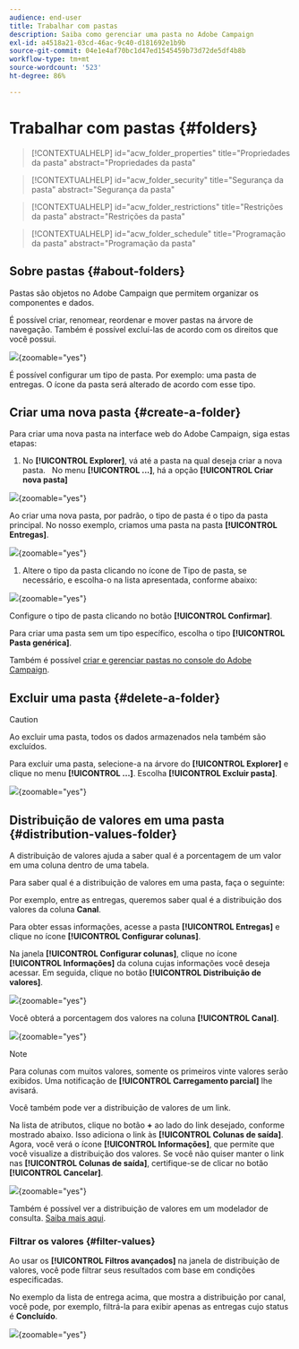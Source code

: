 ```yaml
---
audience: end-user
title: Trabalhar com pastas
description: Saiba como gerenciar uma pasta no Adobe Campaign
exl-id: a4518a21-03cd-46ac-9c40-d181692e1b9b
source-git-commit: 04e1e4af70bc1d47ed1545459b73d72de5df4b8b
workflow-type: tm+mt
source-wordcount: '523'
ht-degree: 86%

---
```


# Trabalhar com pastas {#folders}

>[!CONTEXTUALHELP]
>id="acw_folder_properties"
>title="Propriedades da pasta"
>abstract="Propriedades da pasta"

>[!CONTEXTUALHELP]
>id="acw_folder_security"
>title="Segurança da pasta"
>abstract="Segurança da pasta"

>[!CONTEXTUALHELP]
>id="acw_folder_restrictions"
>title="Restrições da pasta"
>abstract="Restrições da pasta"

>[!CONTEXTUALHELP]
>id="acw_folder_schedule"
>title="Programação da pasta"
>abstract="Programação da pasta"

## Sobre pastas {#about-folders}

Pastas são objetos no Adobe Campaign que permitem organizar os componentes e dados.

É possível criar, renomear, reordenar e mover pastas na árvore de navegação. Também é possível excluí-las de acordo com os direitos que você possui.

![](assets/folders.png){zoomable="yes"}

É possível configurar um tipo de pasta. Por exemplo: uma pasta de entregas.
O ícone da pasta será alterado de acordo com esse tipo.

## Criar uma nova pasta {#create-a-folder}

Para criar uma nova pasta na interface web do Adobe Campaign, siga estas etapas:

1. No **[!UICONTROL Explorer]**, vá até a pasta na qual deseja criar a nova pasta.
 
No menu **[!UICONTROL ...]**, há a opção **[!UICONTROL Criar nova pasta]**

![](assets/folder_create.png){zoomable="yes"}

Ao criar uma nova pasta, por padrão, o tipo de pasta é o tipo da pasta principal. No nosso exemplo, criamos uma pasta na pasta **[!UICONTROL Entregas]**.

![](assets/folder_new.png){zoomable="yes"}

1. Altere o tipo da pasta clicando no ícone de Tipo de pasta, se necessário, e escolha-o na lista apresentada, conforme abaixo:

![](assets/folder_type.png){zoomable="yes"}

Configure o tipo de pasta clicando no botão **[!UICONTROL Confirmar]**.

Para criar uma pasta sem um tipo específico, escolha o tipo **[!UICONTROL Pasta genérica]**.

Também é possível [criar e gerenciar pastas no console do Adobe Campaign](https://experienceleague.adobe.com/pt/docs/campaign/campaign-v8/config/configuration/folders-and-views).

## Excluir uma pasta {#delete-a-folder}

>[!CAUTION]
>
>Ao excluir uma pasta, todos os dados armazenados nela também são excluídos.

Para excluir uma pasta, selecione-a na árvore do **[!UICONTROL Explorer]** e clique no menu **[!UICONTROL ...]**.
Escolha **[!UICONTROL Excluir pasta]**.

![](assets/folder_delete.png){zoomable="yes"}

## Distribuição de valores em uma pasta {#distribution-values-folder}

A distribuição de valores ajuda a saber qual é a porcentagem de um valor em uma coluna dentro de uma tabela.

Para saber qual é a distribuição de valores em uma pasta, faça o seguinte:

Por exemplo, entre as entregas, queremos saber qual é a distribuição dos valores da coluna **Canal**.

Para obter essas informações, acesse a pasta **[!UICONTROL Entregas]** e clique no ícone **[!UICONTROL Configurar colunas]**.

Na janela **[!UICONTROL Configurar colunas]**, clique no ícone **[!UICONTROL Informações]** da coluna cujas informações você deseja acessar. Em seguida, clique no botão **[!UICONTROL Distribuição de valores]**.

![](assets/values_deliveries.png){zoomable="yes"}

Você obterá a porcentagem dos valores na coluna **[!UICONTROL Canal]**.

![](assets/values_percentage.png){zoomable="yes"}

>[!NOTE]
>
> Para colunas com muitos valores, somente os primeiros vinte valores serão exibidos. Uma notificação de **[!UICONTROL Carregamento parcial]** lhe avisará.

Você também pode ver a distribuição de valores de um link.

Na lista de atributos, clique no botão **+** ao lado do link desejado, conforme mostrado abaixo. Isso adiciona o link às **[!UICONTROL Colunas de saída]**. Agora, você verá o ícone **[!UICONTROL Informações]**, que permite que você visualize a distribuição dos valores. Se você não quiser manter o link nas **[!UICONTROL Colunas de saída]**, certifique-se de clicar no botão **[!UICONTROL Cancelar]**.

![](assets/values_link.png){zoomable="yes"}

Também é possível ver a distribuição de valores em um modelador de consulta. [Saiba mais aqui](../query/build-query.md#distribution-of-values-in-a-query).

### Filtrar os valores {#filter-values}

Ao usar os **[!UICONTROL Filtros avançados]** na janela de distribuição de valores, você pode filtrar seus resultados com base em condições especificadas.

No exemplo da lista de entrega acima, que mostra a distribuição por canal, você pode, por exemplo, filtrá-la para exibir apenas as entregas cujo status é **Concluído**.

![](assets/values_filter.png){zoomable="yes"}
